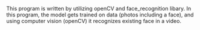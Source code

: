 This program is written by utilizing openCV and face_recognition libary. In this program, the model gets trained on data (photos including a face), and using computer vision (openCV) it recognizes existing face in a video.
